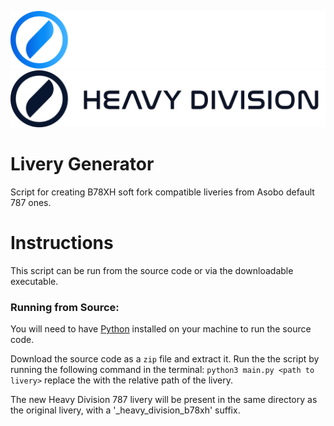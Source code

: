 ![Heavy Division](https://github.com/Heavy-Division/branding/blob/main/src/svg/Logo%20Dark.svg#gh-dark-mode-only)
![Heavy Division](https://github.com/Heavy-Division/branding/blob/main/src/svg/Logo%20Light.svg#gh-light-mode-only)
# Livery Generator 

Script for creating B78XH soft fork compatible liveries from Asobo default 787 ones.

# Instructions 

This script can be run from the source code or via the downloadable executable.

### Running from Source:

You will need to have [Python](https://www.python.org) installed on your machine to run the source code.

Download the source code as a `zip` file and extract it. Run the the script by running the following command in the terminal:
`python3 main.py <path to livery>` replace the <path to livery> with the relative path of the livery.

The new Heavy Division 787 livery will be present in the same directory as the original livery, with a '_heavy_division_b78xh' suffix.